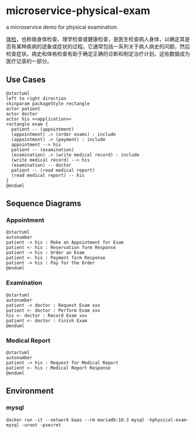 # microservice-physical-exam
a microservice demo for physical examination.

[体检](https://en.wikipedia.org/wiki/Physical_examination)，也称做身体检查、理学检查或健康检查，是医生检查病人身体，以确定其是否有某种疾病的迹象或症状的过程。它通常包括一系列关于病人病史的问题，然后检查症状。病史和体格检查有助于确定正确的诊断和制定治疗计划。这些数据成为医疗记录的一部分。

## Use Cases

```plantuml
@startuml
left to right direction
skinparam packageStyle rectangle
actor patient
actor doctor
actor his <<application>>
rectangle exam {
  patient -- (appointment)
  (appointment) .> (order exams) : include
  (appointment) .> (payment) : include
  appointment --> his
  patient -- (examination)
  (examination) .> (write medical record) : include
  (write medical record) --> his
  (examination) -- doctor
  patient -- (read medical report)
  (read medical report) -- his
}
@enduml
```

## Sequence Diagrams

### Appointment

```plantuml
@startuml
autonumber
patient -> his : Make an Appointment for Exam
patient <- his : Reservation form Response
patient -> his : Order an Exam
patient <- his : Payment form Response
patient -> his : Pay for the Order
@enduml
```

### Examination

```plantuml
@startuml
autonumber
patient -> doctor : Request Exam xxx
patient <- doctor : Perform Exam xxx
his <- doctor : Record Exam xxx
patient <- doctor : Finish Exam
@enduml
```

### Medical Report

```plantuml
@startuml
autonumber
patient -> his : Request for Medical Report
patient <- his : Medical Report Response
@enduml
```

## Environment

### mysql

`docker run -it --network baas --rm mariadb:10.3 mysql -hphysical-exam-mysql -uroot -psecret`